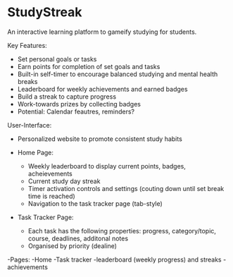 # StudyStreak
An interactive learning platform to gameify studying for students. 

Key Features:
- Set personal goals or tasks 
- Earn points for completion of set goals and tasks
- Built-in self-timer to encourage balanced studying and mental health breaks
- Leaderboard for weekly achievements and earned badges
- Build a streak to capture progress
- Work-towards prizes by collecting badges
- Potential: Calendar feautres, reminders?

User-Interface:
- Personalized website to promote consistent study habits
- Home Page:
    - Weekly leaderboard to display current points, badges, acheievements
    - Current study day streak
    - Timer activation controls and settings (couting down until set break time is reached)
    - Navigation to the task tracker page (tab-style)
 
- Task Tracker Page:
    - Each task has the following properties: progress, category/topic, course, deadlines, additonal notes
    - Organised by priority (dealine)
  
  
-Pages:
    -Home
    -Task tracker 
    -leaderboard (weekly progress) and streaks
    -achievements